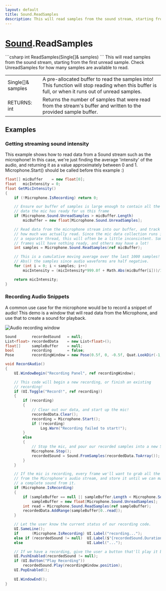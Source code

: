 ```yaml
---
layout: default
title: Sound.ReadSamples
description: This will read samples from the sound stream, starting from the first unread sample. Check UnreadSamples for how many samples are available to read.
---
```

# [Sound]({{site.url}}/Pages/Reference/Sound.html).ReadSamples

<div class='signature' markdown='1'>
```csharp
int ReadSamples(Single[]& samples)
```
This will read samples from the sound stream, starting
from the first unread sample. Check UnreadSamples for how many
samples are available to read.
</div>

|  |  |
|--|--|
|Single[]& samples|A pre-allocated buffer to read the samples             into! This function will stop reading when this buffer is full,              or when it runs out of unread samples.|
|RETURNS: int|Returns the number of samples that were read from the stream's buffer and written to the provided sample buffer.|





## Examples

### Getting streaming sound intensity
This example shows how to read data from a Sound stream such as the
microphone! In this case, we're just finding the average 'intensity'
of the audio, and returning it as a value approximately between 0 and 1.
Microphone.Start() should be called before this example :)
```csharp
float[] micBuffer    = new float[0];
float   micIntensity = 0;
float GetMicIntensity()
{
	if (!Microphone.IsRecording) return 0;

	// Ensure our buffer of samples is large enough to contain all the
	// data the mic has ready for us this frame
	if (Microphone.Sound.UnreadSamples > micBuffer.Length)
		micBuffer = new float[Microphone.Sound.UnreadSamples];

	// Read data from the microphone stream into our buffer, and track 
	// how much was actually read. Since the mic data collection runs in
	// a separate thread, this will often be a little inconsistent. Some
	// frames will have nothing ready, and others may have a lot!
	int samples = Microphone.Sound.ReadSamples(ref micBuffer);

	// This is a cumulative moving average over the last 1000 samples! We
	// Abs() the samples since audio waveforms are half negative.
	for (int i = 0; i < samples; i++)
		micIntensity = (micIntensity*999.0f + Math.Abs(micBuffer[i]))/1000.0f;

	return micIntensity;
}
```
### Recording Audio Snippets
A common use case for the microphone would be to record a snippet of
audio! This demo is a window that will read data from the Microphone,
and use that to create a sound for playback.

![Audio recording window]({{site.screen_url}}/RecordAudioSnippet.jpg)
```csharp
Sound       recordedSound   = null;
List<float> recordedData    = new List<float>();
float[]     sampleBuffer    = null;
bool        recording       = false;
Pose        recordingWindow = new Pose(0.5f, 0, -0.5f, Quat.LookDir(-1, 0, 1));

void RecordAudio()
{
	UI.WindowBegin("Recording Panel", ref recordingWindow);

	// This code will begin a new recording, or finish an existing
	// recording!
	if (UI.Toggle("Record!", ref recording))
	{
		if (recording)
		{
			// Clear out our data, and start up the mic!
			recordedData.Clear();
			recording = Microphone.Start();
			if (!recording)
				Log.Warn("Recording failed to start!");
		}
		else
		{
			// Stop the mic, and pour our recorded samples into a new Sound
			Microphone.Stop();
			recordedSound = Sound.FromSamples(recordedData.ToArray());
		}
	}

	// If the mic is recording, every frame we'll want to grab all the data
	// from the Microphone's audio stream, and store it until we can make
	// a complete sound from it.
	if (Microphone.IsRecording)
	{
		if (sampleBuffer == null || sampleBuffer.Length < Microphone.Sound.UnreadSamples)
			sampleBuffer = new float[Microphone.Sound.UnreadSamples];
		int read = Microphone.Sound.ReadSamples(ref sampleBuffer);
		recordedData.AddRange(sampleBuffer[0..read]);
	}

	// Let the user know the current status of our recording code.
	UI.SameLine();
	if      (Microphone.IsRecording) UI.Label("recording...");
	else if (recordedSound != null)  UI.Label($"{recordedSound.Duration:0.#}s");
	else                             UI.Label("...");

	// If we have a recording, give the user a button that'll play it back!
	UI.PushEnabled(recordedSound != null);
	if (UI.Button("Play Recording"))
		recordedSound.Play(recordingWindow.position);
	UI.PopEnabled();
	
	UI.WindowEnd();
}
```

